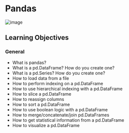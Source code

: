 # Pandas

![image](https://github.com/vassa33/alu-machine_learning/assets/61325877/10293f87-7e7d-4439-8e15-b4faf8ed8a2e)


## Learning Objectives

### General
* What is pandas?
* What is a pd.DataFrame? How do you create one?
* What is a pd.Series? How do you create one?
* How to load data from a file
* How to perform indexing on a pd.DataFrame
* How to use hierarchical indexing with a pd.DataFrame
* How to slice a pd.DataFrame
* How to reassign columns
* How to sort a pd.DataFrame
* How to use boolean logic with a pd.DataFrame
* How to merge/concatenate/join pd.DataFrames
* How to get statistical information from a pd.DataFrame
* How to visualize a pd.DataFrame
